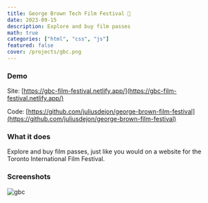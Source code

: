 ```yaml
---
title: George Brown Tech Film Festival 🎥
date: 2023-09-15
description: Explore and buy film passes
math: true
categories: ["html", "css", "js"]
featured: false
cover: /projects/gbc.png
---
```


### Demo

Site: [https://gbc-film-festival.netlify.app/](https://gbc-film-festival.netlify.app/)

Code: [https://github.com/juliusdejon/george-brown-film-festival](https://github.com/juliusdejon/george-brown-film-festival)

### What it does

Explore and buy film passes, just like you would on a website for the Toronto International Film Festival.

### Screenshots

![gbc](/projects/gbc.png "gbc")
